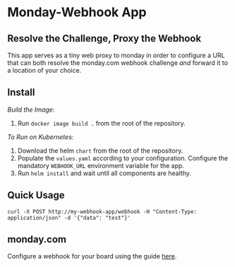 # Monday-Webhook App

## Resolve the Challenge, Proxy the Webhook

This app serves as a tiny web proxy to monday in order to configure a URL that can both resolve the monday.com webhook challenge _and_ forward it to a location of your choice.

## Install

_Build the Image:_

1. Run `docker image build .` from the root of the repository.
   
_To Run on Kubernetes:_

1. Download the helm `chart` from the root of the repository.
2. Populate the `values.yaml` according to your configuration. Configure the mandatory `WEBHOOK_URL` environment variable for the app.
3. Run `helm install` and wait until all components are healthy.

## Quick Usage

```
curl -X POST http://my-webhook-app/webhook -H "Content-Type: application/json" -d '{"data": "test"}'
```
## monday.com

Configure a webhook for your board using the guide [here](https://support.monday.com/hc/en-us/articles/360003540679-Webhook-Integration-).